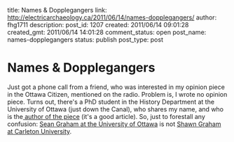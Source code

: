 title: Names & Dopplegangers
link: http://electricarchaeology.ca/2011/06/14/names-dopplegangers/
author: fhg1711
description: 
post_id: 1207
created: 2011/06/14 09:01:28
created_gmt: 2011/06/14 14:01:28
comment_status: open
post_name: names-dopplegangers
status: publish
post_type: post

# Names & Dopplegangers

Just got a phone call from a friend, who was interested in my opinion piece in the Ottawa Citizen, mentioned on the radio. Problem is, I wrote no opinion piece. Turns out, there's a PhD student in the History Department at the University of Ottawa (just down the Canal), who shares my name, and who is the[ author of the piece](http://www.ottawacitizen.com/story_print.html?id=4940900&sponsor=) (it's a good article). So, just to forestall any confusion: [Sean Graham at the University of Ottawa](http://www.history.uottawa.ca/plan.html) is not [Shawn Graham at Carleton University](http://www1.carleton.ca/history/faculty-and-staff/1631-2/).